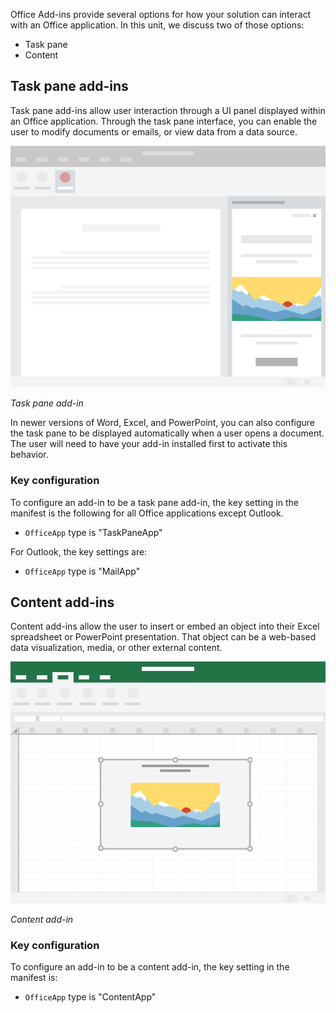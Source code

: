 Office Add-ins provide several options for how your solution can interact with an Office application. In this unit, we discuss two of those options:

- Task pane
- Content

## Task pane add-ins

Task pane add-ins allow user interaction through a UI panel displayed within an Office application. Through the task pane interface, you can enable the user to modify documents or emails, or view data from a data source.

![Task pane add-in on the right side in the Office application window](../media/about-addins-taskpane.png)

*Task pane add-in*

In newer versions of Word, Excel, and PowerPoint, you can also configure the task pane to be displayed automatically when a user opens a document. The user will need to have your add-in installed first to activate this behavior.

### Key configuration

To configure an add-in to be a task pane add-in, the key setting in the manifest is the following for all Office applications except Outlook.

- `OfficeApp` type is "TaskPaneApp"

For Outlook, the key settings are:

- `OfficeApp` type is "MailApp"

## Content add-ins

Content add-ins allow the user to insert or embed an object into their Excel spreadsheet or PowerPoint presentation. That object can be a web-based data visualization, media, or other external content.

![Content add-in in the middle of the Office application window](../media/about-addins-contentaddin.png)

*Content add-in*

### Key configuration

To configure an add-in to be a content add-in, the key setting in the manifest is:

- `OfficeApp` type is "ContentApp"